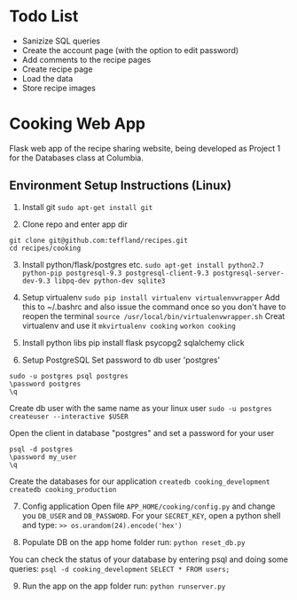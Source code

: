 # Todo List
- Sanizize SQL queries
- Create the account page (with the option to edit password)
- Add comments to the recipe pages
- Create recipe page
- Load the data 
- Store recipe images

# Cooking Web App

Flask web app of the recipe sharing website, being developed as Project 1 for the Databases class at Columbia.

## Environment Setup Instructions (Linux)

1. Install git
`sudo apt-get install git`

2. Clone repo and enter app dir
  ```
  git clone git@github.com:teffland/recipes.git
  cd recipes/cooking
  ```

3. Install python/flask/postgres etc.
  `sudo apt-get install python2.7 python-pip postgresql-9.3 postgresql-client-9.3 postgresql-server-dev-9.3 libpq-dev python-dev sqlite3`

4. Setup virtualenv
  `sudo pip install virtualenv virtualenvwrapper`
  Add this to ~/.bashrc and also issue the command once so you don't have to reopen the terminal
  `source /usr/local/bin/virtualenvwrapper.sh`
  Creat virtualenv and use it
  `mkvirtualenv cooking`
  `workon cooking`

5. Install python libs
  pip install flask psycopg2 sqlalchemy click

6. Setup PostgreSQL
  Set password to db user 'postgres'
  ```
  sudo -u postgres psql postgres
  \password postgres
  \q
  ```
  Create db user with the same name as your linux user
  `sudo -u postgres createuser --interactive $USER`
  
  Open the client in database "postgres" and set a password for your user
  ```
  psql -d postgres
  \password my_user
  \q
  ```

  Create the databases for our application
  `createdb cooking_development`
  `createdb cooking_production`

7. Config application
  Open file `APP_HOME/cooking/config.py` and change you `DB_USER` and `DB_PASSWORD`.
  For your `SECRET_KEY`, open a python shell and type:
  `>> os.urandom(24).encode('hex')`

8. Populate DB
  on the app home folder run:
  `python reset_db.py`

  You can check the status of your database by entering psql and doing some queries:
  `psql -d cooking_development`
  `SELECT * FROM users;`

9. Run the app
  on the app folder run:
  `python runserver.py`

